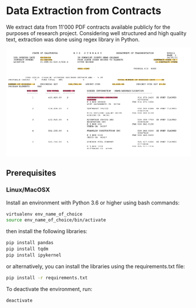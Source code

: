 # Data Extraction from Contracts

We extract data from 11'000 PDF contracts available publicly for the purposes of research project. Considering well structured and high quality text, extraction was done using regex library in Python. 

![alt text](image.png)

## Prerequisites

### Linux/MacOSX

Install an environment with Python 3.6 or higher using bash commands:

```bash
virtualenv env_name_of_choice
source env_name_of_choice/bin/activate
```
then install the following libraries:
```bash
pip install pandas
pip install tqdm
pip install ipykernel
```
or alternatively, you can install the libraries using the requirements.txt file:

```bash
pip install -r requirements.txt
```

To deactivate the environment, run:

```bash
deactivate
```
